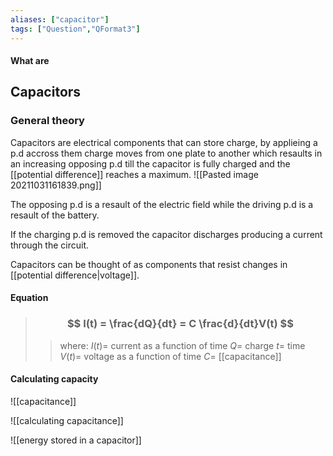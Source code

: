 ```yaml
---
aliases: ["capacitor"]
tags: ["Question","QFormat3"]
---
```


#### What are
## Capacitors
### General theory
Capacitors are electrical components that can store charge, by applieing a p.d accross them charge moves from one plate to another which resaults in an increasing opposing p.d till the capacitor is fully charged and the [[potential difference]] reaches a maximum.
![[Pasted image 20211031161839.png]]

The opposing p.d is a resault of the electric field while the driving p.d is a resault of the battery.

If the charging p.d is removed the capacitor discharges producing a current through the circuit.

Capacitors can be thought of as components that resist changes in [[potential difference|voltage]].

#### Equation
> ### $$ I(t) = \frac{dQ}{dt} = C \frac{d}{dt}V(t) $$ 
>> where:
>> $I(t)=$ current as a function of time
>> $Q=$ charge
>> $t=$ time
>> $V(t)=$ voltage as a function of time
>> $C=$ [[capacitance]]

#### Calculating capacity
![[capacitance]]

![[calculating capacitance]]

![[energy stored in a capacitor]]

